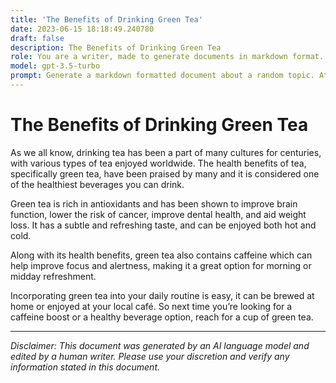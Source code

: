```yaml
---
title: 'The Benefits of Drinking Green Tea'
date: 2023-06-15 18:18:49.240780
draft: false
description: The Benefits of Drinking Green Tea
role: You are a writer, made to generate documents in markdown format. It is very important that all of the documents you generate are in valid markdown format.
model: gpt-3.5-turbo
prompt: Generate a markdown formatted document about a random topic. At the bottom, include a disclaimer explaining that the document was generated by you. The first line of the document should be the title. Make sure that the entire document is in proper markdown format, using a mix of various tags to make the document visually appealing.
---
```


# The Benefits of Drinking Green Tea

As we all know, drinking tea has been a part of many cultures for centuries, with various types of tea enjoyed worldwide. The health benefits of tea, specifically green tea, have been praised by many and it is considered one of the healthiest beverages you can drink.

Green tea is rich in antioxidants and has been shown to improve brain function, lower the risk of cancer, improve dental health, and aid weight loss. It has a subtle and refreshing taste, and can be enjoyed both hot and cold.

Along with its health benefits, green tea also contains caffeine which can help improve focus and alertness, making it a great option for morning or midday refreshment.

Incorporating green tea into your daily routine is easy, it can be brewed at home or enjoyed at your local café. So next time you’re looking for a caffeine boost or a healthy beverage option, reach for a cup of green tea.

---

*Disclaimer: This document was generated by an AI language model and edited by a human writer. Please use your discretion and verify any information stated in this document.*
